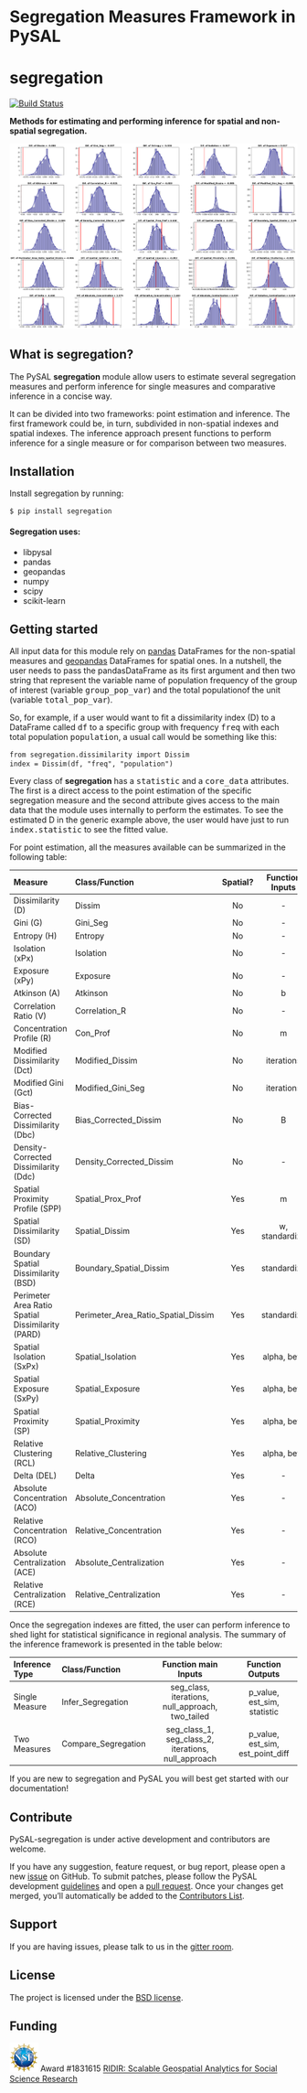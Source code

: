 Segregation Measures Framework in PySAL
=======================================

# segregation

[![Build Status](https://travis-ci.org/pysal/inequality.svg?branch=master)](https://travis-ci.org/pysal/inequality)

**Methods for estimating and performing inference for spatial and non-spatial segregation.**

![Segregation Measures comparisons inference for Riverside county between 2000 and 2010](figs/riverside2000_versus_riverside2010_random_data.png)

## What is segregation?

The PySAL **segregation** module allow users to estimate several segregation measures and perform inference for single measures and comparative inference in a concise way. 

It can be divided into two frameworks: point estimation and inference.  The first framework could be, in turn, subdivided in non-spatial indexes and spatial indexes.  The inference approach present functions to perform inference for a single measure or for comparison between two measures.

Installation
------------

Install segregation by running:

```
$ pip install segregation 
```

#### Segregation uses:

- libpysal
- pandas
- geopandas
- numpy
- scipy
- scikit-learn

## Getting started

All input data for this module rely on [pandas](https://github.com/pandas-dev/pandas) DataFrames for the non-spatial measures and [geopandas](https://github.com/geopandas/geopandas) DataFrames for spatial ones. In a nutshell, the user needs to pass the pandasDataFrame as its first argument and then two string that represent the variable name of population frequency of the group of interest (variable <tt>group_pop_var</tt>) and the total populationof the unit (variable <tt>total_pop_var</tt>).

So, for example, if a user would want to fit a dissimilarity index (D) to a DataFrame called <tt>df</tt> to a specific group with frequency <tt>freq</tt> with each total population <tt>population</tt>, a usual call would be something like this:

```
from segregation.dissimilarity import Dissim
index = Dissim(df, "freq", "population")
```

Every class of **segregation** has a <tt>statistic</tt> and a <tt>core\_data</tt> attributes. The first is a direct access to the point estimation of the specific segregation measure and the second attribute gives access to the main data that the module uses internally to perform the estimates. To see the estimated D in the generic example above, the user would have just to run <tt>index.statistic</tt> to see the fitted value.

For point estimation, all the measures available can be summarized in the following table:


| **Measure**                                       | **Class/Function**                      | **Spatial?** | **Function Inputs** |
| :------------------------------------------------ | :-------------------------------------- | :----------: | :-----------------: |
| Dissimilarity (D)                                 | Dissim                                  |      No      |         \-          |
| Gini (G)                                          | Gini\_Seg                               |      No      |         \-          |
| Entropy (H)                                       | Entropy                                 |      No      |         \-          |
| Isolation (xPx)                                   | Isolation                               |      No      |         \-          |
| Exposure (xPy)                                    | Exposure                                |      No      |         \-          |
| Atkinson (A)                                      | Atkinson                                |      No      |          b          |
| Correlation Ratio (V)                             | Correlation\_R                          |      No      |         \-          |
| Concentration Profile (R)                         | Con\_Prof                               |      No      |          m          |
| Modified Dissimilarity (Dct)                      | Modified\_Dissim                        |      No      |     iterations      |
| Modified Gini (Gct)                               | Modified\_Gini\_Seg                     |      No      |     iterations      |
| Bias-Corrected Dissimilarity (Dbc)                | Bias\_Corrected\_Dissim                 |      No      |          B          |
| Density-Corrected Dissimilarity (Ddc)             | Density\_Corrected\_Dissim              |      No      |         \-          |
| Spatial Proximity Profile (SPP)                   | Spatial\_Prox\_Prof                     |     Yes      |          m          |
| Spatial Dissimilarity (SD)                        | Spatial\_Dissim                         |     Yes      |   w, standardize    |
| Boundary Spatial Dissimilarity (BSD)              | Boundary\_Spatial\_Dissim               |     Yes      |     standardize     |
| Perimeter Area Ratio Spatial Dissimilarity (PARD) | Perimeter\_Area\_Ratio\_Spatial\_Dissim |     Yes      |     standardize     |
| Spatial Isolation (SxPx)                          | Spatial\_Isolation                      |     Yes      |     alpha, beta     |
| Spatial Exposure (SxPy)                           | Spatial\_Exposure                       |     Yes      |     alpha, beta     |
| Spatial Proximity (SP)                            | Spatial\_Proximity                      |     Yes      |     alpha, beta     |
| Relative Clustering (RCL)                         | Relative\_Clustering                    |     Yes      |     alpha, beta     |
| Delta (DEL)                                       | Delta                                   |     Yes      |         \-          |
| Absolute Concentration (ACO)                      | Absolute\_Concentration                 |     Yes      |         \-          |
| Relative Concentration (RCO)                      | Relative\_Concentration                 |     Yes      |         \-          |
| Absolute Centralization (ACE)                     | Absolute\_Centralization                |     Yes      |         \-          |
| Relative Centralization (RCE)                     | Relative\_Centralization                |     Yes      |         \-          |


Once the segregation indexes are fitted, the user can perform inference to shed light for statistical significance in regional analysis. The summary of the inference framework is presented in the table below:


| **Inference Type** | **Class/Function**   |                 **Function main Inputs**                 |         **Function Outputs**         |
| :----------------- | :------------------- | :------------------------------------------------------: | :----------------------------------: |
| Single Measure     | Infer\_Segregation   |   seg\_class, iterations, null\_approach, two\_tailed    |    p\_value, est\_sim, statistic     |
| Two Measures       | Compare\_Segregation | seg\_class\_1, seg\_class\_2, iterations, null\_approach | p\_value, est\_sim, est\_point\_diff |

  
  
If you are new to segregation and PySAL you will best get started with our documentation!


Contribute
----------

PySAL-segregation is under active development and contributors are welcome.

If you have any suggestion, feature request, or bug report, please open a new [issue](https://github.com/pysal/inequality/issues) on GitHub. To submit patches, please follow the PySAL development [guidelines](http://pysal.readthedocs.io/en/latest/developers/index.html) and open a [pull request](https://github.com/pysal/segregation). Once your changes get merged, you’ll automatically be added to the [Contributors List](https://github.com/pysal/segregation/graphs/contributors).

Support
-------

If you are having issues, please talk to us in the [gitter room](https://gitter.im/pysal/pysal).

License
-------

The project is licensed under the [BSD license](https://github.com/pysal/pysal/blob/master/LICENSE.txt).

Funding
-------

<img src="figs/nsf_logo.jpg" width="50"> Award #1831615 [RIDIR: Scalable Geospatial Analytics for Social Science Research](https://www.nsf.gov/awardsearch/showAward?AWD_ID=1831615)

